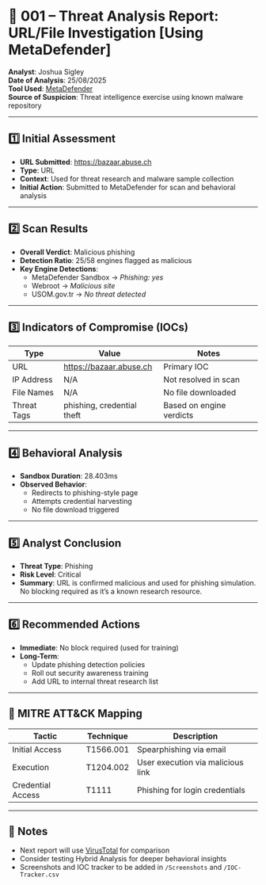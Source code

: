 # 🧪 001 – Threat Analysis Report: URL/File Investigation [Using MetaDefender]

**Analyst**: Joshua Sigley  
**Date of Analysis**: 25/08/2025  
**Tool Used**: [MetaDefender](https://metadefender.opswat.com/)  
**Source of Suspicion**: Threat intelligence exercise using known malware repository

---

## 1️⃣ Initial Assessment

- **URL Submitted**: https://bazaar.abuse.ch  
- **Type**: URL  
- **Context**: Used for threat research and malware sample collection  
- **Initial Action**: Submitted to MetaDefender for scan and behavioral analysis

---

## 2️⃣ Scan Results

- **Overall Verdict**: Malicious phishing  
- **Detection Ratio**: 25/58 engines flagged as malicious  
- **Key Engine Detections**:
  - MetaDefender Sandbox → *Phishing: yes*  
  - Webroot → *Malicious site*  
  - USOM.gov.tr → *No threat detected*

---

## 3️⃣ Indicators of Compromise (IOCs)

| Type        | Value                          | Notes                          |
|-------------|--------------------------------|--------------------------------|
| URL         | https://bazaar.abuse.ch        | Primary IOC                    |
| IP Address  | N/A                            | Not resolved in scan           |
| File Names  | N/A                            | No file downloaded             |
| Threat Tags | phishing, credential theft     | Based on engine verdicts       |

---

## 4️⃣ Behavioral Analysis

- **Sandbox Duration**: 28.403ms  
- **Observed Behavior**:
  - Redirects to phishing-style page  
  - Attempts credential harvesting  
  - No file download triggered

---

## 5️⃣ Analyst Conclusion

- **Threat Type**: Phishing  
- **Risk Level**: Critical  
- **Summary**: URL is confirmed malicious and used for phishing simulation. No blocking required as it’s a known research resource.

---

## 6️⃣ Recommended Actions

- **Immediate**: No block required (used for training)  
- **Long-Term**:
  - Update phishing detection policies  
  - Roll out security awareness training  
  - Add URL to internal threat research list

---

## 🧠 MITRE ATT&CK Mapping

| Tactic             | Technique       | Description                        |
|--------------------|-----------------|------------------------------------|
| Initial Access     | T1566.001       | Spearphishing via email            |
| Execution          | T1204.002       | User execution via malicious link  |
| Credential Access  | T1111           | Phishing for login credentials     |

---

## 📎 Notes

- Next report will use [VirusTotal](https://www.virustotal.com/) for comparison  
- Consider testing Hybrid Analysis for deeper behavioral insights  
- Screenshots and IOC tracker to be added in `/Screenshots` and `/IOC-Tracker.csv`
